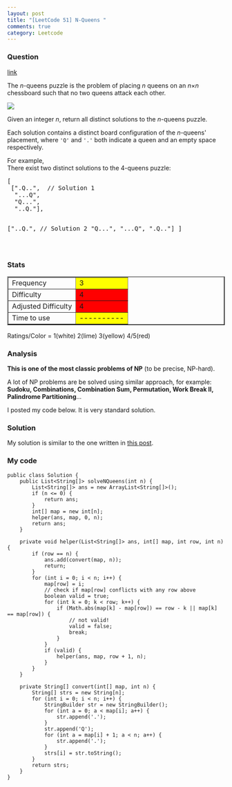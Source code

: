 ```yaml
---
layout: post
title: "[LeetCode 51] N-Queens "
comments: true
category: Leetcode
---
```


### Question

[link](http://oj.leetcode.com/problems/n-queens/)

<div class="question-content">
            <p></p><p>The <i>n</i>-queens puzzle is the problem of placing <i>n</i> queens on an <i>n</i>×<i>n</i> chessboard such that no two queens attack each other.</p>

<p><img src="http://www.leetcode.com/wp-content/uploads/2012/03/8-queens.png"></p>

<p>Given an integer <i>n</i>, return all distinct solutions to the <i>n</i>-queens puzzle.</p>

<p>Each solution contains a distinct board configuration of the <i>n</i>-queens' placement, where <code>'Q'</code> and <code>'.'</code> both indicate a queen and an empty space respectively.</p>

<p>For example,<br>
There exist two distinct solutions to the 4-queens puzzle:</p>
<pre>[
 [".Q..",  // Solution 1
  "...Q",
  "Q...",
  "..Q."],

["..Q.", // Solution 2
"Q...",
"...Q",
".Q.."]
]

</pre><p></p>
          </div>

### Stats

<table border="2">
	<tr>
		<td>Frequency</td>
		<td bgcolor="yellow">3</td>
	</tr>
	<tr>
		<td>Difficulty</td>
		<td bgcolor="red">4</td>
	</tr>
	<tr>
		<td>Adjusted Difficulty</td>
		<td bgcolor="red">4</td>
	</tr>
	<tr>
		<td>Time to use</td>
		<td bgcolor="yellow">----------</td>
	</tr>
</table>

Ratings/Color = 1(white) 2(lime) 3(yellow) 4/5(red)

### Analysis

**This is one of the most classic problems of NP** (to be precise, NP-hard).

A lot of NP problems are be solved using similar approach, for example: **Sudoku, Combinations, Combination Sum, Permutation, Work Break II, Palindrome Partitioning**...

I posted my code below. It is very standard solution.

### Solution

My solution is similar to the one written in [this post](http://blog.csdn.net/linhuanmars/article/details/20667175).

### My code

    public class Solution {
        public List<String[]> solveNQueens(int n) {
            List<String[]> ans = new ArrayList<String[]>();
            if (n <= 0) {
                return ans;
            }
            int[] map = new int[n];
            helper(ans, map, 0, n);
            return ans;
        }

        private void helper(List<String[]> ans, int[] map, int row, int n) {
            if (row == n) {
                ans.add(convert(map, n));
                return;
            }
            for (int i = 0; i < n; i++) {
                map[row] = i;
                // check if map[row] conflicts with any row above
                boolean valid = true;
                for (int k = 0; k < row; k++) {
                    if (Math.abs(map[k] - map[row]) == row - k || map[k] == map[row]) {
                        // not valid!
                        valid = false;
                        break;
                    }
                }
                if (valid) {
                    helper(ans, map, row + 1, n);
                }
            }
        }

        private String[] convert(int[] map, int n) {
            String[] strs = new String[n];
            for (int i = 0; i < n; i++) {
                StringBuilder str = new StringBuilder();
                for (int a = 0; a < map[i]; a++) {
                    str.append('.');
                }
                str.append('Q');
                for (int a = map[i] + 1; a < n; a++) {
                    str.append('.');
                }
                strs[i] = str.toString();
            }
            return strs;
        }
    }
